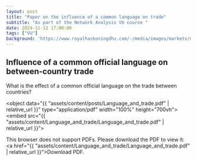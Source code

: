 ```yaml
---
layout: post
title: "Paper on the influence of a common language on trade"
subtitle: "As part of the Network Analysis VU course "
date: 2024-11-12 17:00:00
tags: ["VU"]
background: 'https://www.royalhaskoningdhv.com/-/media/images/markets/maritime/container-terminals-h.jpg?h=1080&iar=0&w=1920&hash=3B84AB6814BB857407710B90A715764A'
---
```


## Influence of a common official language on between-country trade

What is the effect of a common official language on the trade between countries?

<object data="{{ "assets/content/posts/Language_and_trade.pdf" | relative_url }}" type="application/pdf" width="100%" height="700vh">
    <embed src="{{ "assets/content/Language_and_trade/Language_and_trade.pdf" | relative_url }}">
        <p>This browser does not support PDFs. Please download the PDF to view it: <a href="{{ "assets/content/Language_and_trade/Language_and_trade.pdf" | relative_url }}">Download PDF</a>.</p>
    </embed>
</object>
